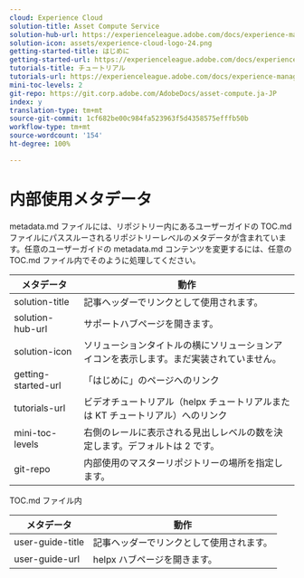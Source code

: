 ```yaml
---
cloud: Experience Cloud
solution-title: Asset Compute Service
solution-hub-url: https://experienceleague.adobe.com/docs/experience-manager-cloud-service/assets/asset-microservices-overview.html
solution-icon: assets/experience-cloud-logo-24.png
getting-started-title: はじめに
getting-started-url: https://experienceleague.adobe.com/docs/experience-manager-cloud-service/assets/asset-microservices-overview.html
tutorials-title: チュートリアル
tutorials-url: https://experienceleague.adobe.com/docs/experience-manager-learn/assets/overview.html
mini-toc-levels: 2
git-repo: https://git.corp.adobe.com/AdobeDocs/asset-compute.ja-JP
index: y
translation-type: tm+mt
source-git-commit: 1cf682be00c984fa523963f5d4358575efffb50b
workflow-type: tm+mt
source-wordcount: '154'
ht-degree: 100%

---
```



# 内部使用メタデータ

metadata.md ファイルには、リポジトリー内にあるユーザーガイドの TOC.md ファイルにパススルーされるリポジトリーレベルのメタデータが含まれています。任意のユーザーガイドの metadata.md コンテンツを変更するには、任意の TOC.md ファイル内でそのように処理してください。

| メタデータ | 動作 |
|--- |--- |
| solution-title | 記事ヘッダーでリンクとして使用されます。 |
| solution-hub-url | サポートハブページを開きます。 |
| solution-icon | ソリューションタイトルの横にソリューションアイコンを表示します。まだ実装されていません。 |
| getting-started-url | 「はじめに」のページへのリンク |
| tutorials-url | ビデオチュートリアル（helpx チュートリアルまたは KT チュートリアル）へのリンク |
| mini-toc-levels | 右側のレールに表示される見出しレベルの数を決定します。デフォルトは 2 です。 |
| git-repo | 内部使用のマスターリポジトリーの場所を指定します。 |

TOC.md ファイル内

| メタデータ | 動作 |
|--- |--- |
| user-guide-title | 記事ヘッダーでリンクとして使用されます。 |
| user-guide-url | helpx ハブページを開きます。 |
